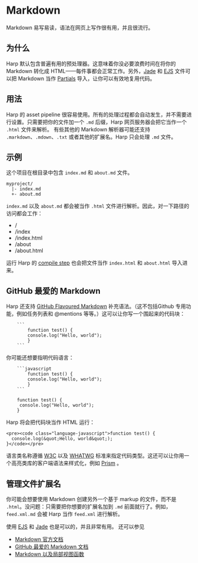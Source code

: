 # Markdown

Markdown 易写易读，语法在网页上写作很有用，并且很流行。

## 为什么

Harp 默认包含普遍有用的预处理器。这意味着你没必要浪费时间在将你的 Markdown 转化成 HTML——每件事都会正常工作。另外，[Jade](http://harpjs.com/docs/development/jade) 和 [EJS](http://harpjs.com/docs/development/ejs) 文件可以把 Markdown 当作 [Partials](http://harpjs.com/docs/development/partial#markdown) 导入，让你可以有效地复用代码。

## 用法

Harp 的 asset pipeline 很容易使用。所有的处理过程都会自动发生，并不需要进行设置。只需要把你的文件加一个 `.md` 后缀，Harp 网页服务器会把它当作一个 `.html` 文件来解析。
有些其他的 Markdown 解析器可能还支持 `.markdown`、`.mdown`、`.txt` 或者其他的扩展名。Harp 只会处理 `.md` 文件。

## 示例

这个项目在根目录中包含 `index.md` 和 `about.md` 文件。

``` 
myproject/
  |- index.md
  +- about.md
```

`index.md` 以及 `about.md` 都会被当作 `.html` 文件进行解析。因此，对一下路径的访问都会工作：

- /
- /index
- /index.html
- /about 
- /about.html

运行 Harp 的 [compile step](http://harpjs.com/docs/environment/compile) 也会把文件当作 `index.html` 和 `about.html` 导入进来。

## GitHub 最爱的 Markdown

Harp 还支持 [GitHub Flavoured Markdown](https://help.github.com/articles/github-flavored-markdown) 补充语法。（这不包括Github 专用功能，例如任务列表和 @mentions 等等。）这可以让你写一个围起来的代码块：

``` 
	``` 
		function test() {
  		console.log("Hello, world");
		}
	``` 
```

你可能还想要指明代码语言：

``` 
	```javascript
		function test() {
  		console.log("Hello, world");
		}
	```
```

``` 
	function test() {
 	 console.log("Hello, world");
	}
```

Harp 将会把代码块当作 HTML 运行：

``` 
<pre><code class="language-javascript">function test() {
  console.log(&quot;Hello, world&quot;);
}</code></pre>
```

语言类名称遵循 [W3C](http://www.w3.org/TR/html5/text-level-semantics.html#the-code-element) 以及 [WHATWG](http://www.whatwg.org/specs/web-apps/current-work/multipage/text-level-semantics.html#the-code-element) 标准来指定代码类型。这还可以让你用一个高亮类库的客户端语法来样式化，例如 [Prism](http://prismjs.com/) 。

## 管理文件扩展名

你可能会想要使用 Markdown 创建另外一个基于 markup 的文件，而不是 `.html`。没问题：只需要把你想要的扩展名加到 `.md` 前面就行了。例如，`feed.xml.md` 会被 Harp 当作 `feed.xml` 进行解析。

使用 [EJS](http://harpjs.com/docs/development/els) 和 [Jade](http://harpjs.com/docs/development/jade) 也是可以的，并且非常有用。
还可以参见

- [Markdown 官方文档](http://daringfireball.net/projects/markdown/)
- [GitHub 最爱的 Markdown 文档](https://help.github.com/articles/github-flavored-markdown)
- [Markdown 以及局部视图函数](http://harpjs.com/docs/development/partial#markdown)